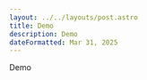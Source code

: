 ```yaml
---
layout: ../../layouts/post.astro
title: Demo
description: Demo
dateFormatted: Mar 31, 2025
---
```


Demo
